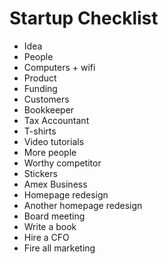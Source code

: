 Startup Checklist
====

- Idea
- People
- Computers + wifi
- Product
- Funding
- Customers
- Bookkeeper
- Tax Accountant
- T-shirts
- Video tutorials
- More people
- Worthy competitor
- Stickers
- Amex Business
- Homepage redesign
- Another homepage redesign
- Board meeting
- Write a book
- Hire a CFO
- Fire all marketing
